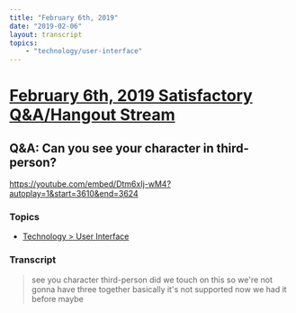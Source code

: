 ```yaml
---
title: "February 6th, 2019"
date: "2019-02-06"
layout: transcript
topics: 
    - "technology/user-interface"
---
```

# [February 6th, 2019 Satisfactory Q&A/Hangout Stream](../2019-02-06.md)
## Q&A: Can you see your character in third-person?
https://youtube.com/embed/Dtm6xIj-wM4?autoplay=1&start=3610&end=3624
### Topics
* [Technology > User Interface](../topics/technology/user-interface.md)

### Transcript

> see you character third-person did we
> touch on this so we're not gonna have
> three together basically it's not
> supported now we had it before maybe
